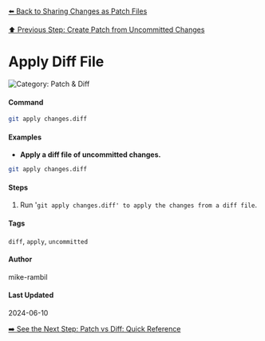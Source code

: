 [⬅️ Back to Sharing Changes as Patch Files](./sharing-changes-as-patch-files.md)

[⬆️ Previous Step: Create Patch from Uncommitted Changes](./create-patch-from-uncommitted-changes.md)

# Apply Diff File


![Category: Patch & Diff](https://img.shields.io/badge/Category-Patch%20%26%20Diff-blue)

#### Command
```sh
git apply changes.diff
```

#### Examples
- **Apply a diff file of uncommitted changes.**


```sh
git apply changes.diff
```


#### Steps
1. Run '`git apply changes.diff' to apply the changes from a diff file`.


#### Tags
`diff`, `apply`, `uncommitted`

#### Author
mike-rambil

#### Last Updated
2024-06-10

[➡️ See the Next Step: Patch vs Diff: Quick Reference](./patch-vs-diff-quick-reference.md)
